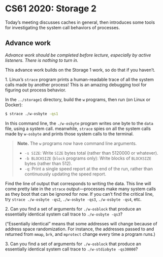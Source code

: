 CS61 2020: Storage 2
====================

Today’s meeting discusses caches in general, then introduces some tools for
investigating the system call behaviors of processes.

Advance work
------------

*Advance work should be completed before lecture, especially by active
listeners. There is nothing to turn in.*

This advance work builds on the Storage 1 work, so do that if you haven’t.

1\. Linux’s `strace` program prints a human-readable trace of all the system
calls made by another process! This is an amazing debugging tool for figuring
out process behavior.

In the `../storage1` directory, build the `w` programs, then run (on Linux or
Docker):

```sh
$ strace ./w-osbyte -qs1
```

In this command line, the `./w-osbyte` program writes one byte to the `data`
file, using a system call. meanwhile, `strace` spies on all the system calls
made by `w-osbyte` and prints those system calls to the terminal.

> **Note.** The `w` programs now have command line arguments.
>
> * `-s SIZE`: Write `SIZE` bytes total (rather than 5120000 or whatever).
> * `-b BLOCKSIZE` (`block` programs only): Write blocks of `BLOCKSIZE` bytes
>   (rather than 512).
> * `-q`: Print a single speed report at the end of the run, rather than
>   continuously updating the speed report.

Find the line of output that corresponds to writing the data. This line will
come pretty late in the `strace` output—processes make many system calls as
they boot that can be ignored for now. If you can’t find the critical line,
try `strace ./w-osbyte -qs2`, `./w-osbyte -qs3`, `./w-osbyte -qs4`, etc.

2\. Can you find a set of arguments for `./w-osblock` that produce an
essentially identical system call trace to `./w-osbyte -qs3`?

(“Essentially identical” means that some addresses will change because of
address space randomization. For instance, the addresses passed to and
returned from `mmap`, `brk`, and `mprotect` change every time a program runs.)

3\. Can you find a set of arguments for `./w-osblock` that produce an
essentially identical system call trace to `./w-stdiobyte -qs30000`?
